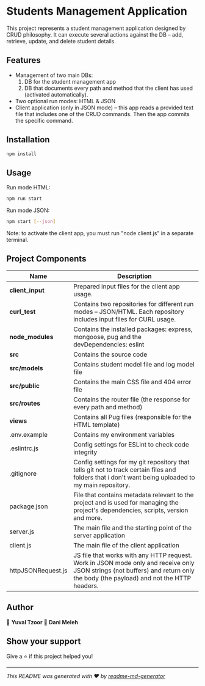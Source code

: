 # Students Management Application

This project represents a student management application designed by CRUD philosophy. It can execute several actions against the DB – add, retrieve, update, and delete student details.

## Features 
- Management of two main DBs: 
  1. DB for the student management app
  2. DB that documents every path and method that the client has used (activated automatically).
- Two optional run modes: HTML & JSON 
- Client application (only in JSON mode) – this app reads a provided text file that includes one of the CRUD commands. Then the app commits the specific command.

## Installation

```bash
npm install
```

## Usage

Run mode HTML:
```bash
npm run start
```
Run mode JSON:
```bash
npm start [--json]
```
Note: to activate the client app, you must run "node client.js" in a separate terminal.


## Project Components

| Name | Description |
| ------------------------ | --------------------------------------------------------------------------------------------- | 
| **client_input**         |  Prepared input files for the client app usage.                                               |
| **curl_test**            |  Contains two repositories for different run modes – JSON/HTML. Each repository includes input files for CURL   usage.                                                                       | 
| **node_modules**         | Contains the installed packages: express, mongoose, pug and the devDependencies: eslint                                                                                                       |
| **src**                  | Contains the source code                                                                      |
| **src/models**           | Contains student model file and log model file                                                |
| **src/public**           | Contains the main CSS file and 404 error file                                                 |
| **src/routes**           | Contains the router file (the response for every path and method)                             |
| **views**                | Contains all Pug files (responsible for the HTML template)                                    |
| .env.example             | Contains my environment variables                                                             |
| .eslintrc.js             | Config settings for ESLint to check code integrity                                           |
| .gitignore               | Config settings for my git repository that tells git not to track certain files and folders that i don't want being uploaded to my main repository.    |                                                                                             
| package.json             | File that contains metadata relevant to the project and is used for managing the project's dependencies, scripts, version and more.  |                                                                                               |
| server.js               | The main file and the starting point of the server application                                |
| client.js               | The main file of the client application                                                       |
| httpJSONRequest.js      | JS file that works with any HTTP request. Work in JSON mode only and receive only JSON strings (not buffers) and return only the body (the payload) and not the HTTP headers.                                                           |        

## Author

👤 **Yuval Tzoor**
👤 **Dani Meleh**

## Show your support

Give a ⭐️ if this project helped you!

***
_This README was generated with ❤️ by [readme-md-generator](https://github.com/kefranabg/readme-md-generator)_
